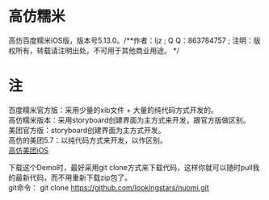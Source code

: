 # 高仿糯米
高仿百度糯米iOS版，版本号5.13.0。/**作者：ljz ; Q Q：863784757 ; 注明：版权所有，转载请注明出处，不可用于其他商业用途。 */

# 注
百度糯米官方版：采用少量的xib文件 + 大量的纯代码方式开发的。  
高仿糯米版本：采用storyboard创建界面为主方式来开发，跟官方版做区别。  
美团官方版：storyboard创建界面为主方式开发。  
高仿的美团5.7：以纯代码方式来开发，以作区别。  
[高仿美团iOS](https://github.com/lookingstars/meituan)  

下载这个Demo时，最好采用git clone方式来下载代码，这样你就可以随时pull我的最新代码，而不用重新下载zip包了。  
git命令： git clone https://github.com/lookingstars/nuomi.git  




